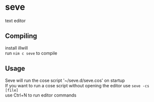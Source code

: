 # seve
text editor

## Compiling
install illwill<br />
run `nim c seve` to compile

## Usage
Seve will run the cose script '~/seve.d/seve.cos' on startup<br />
If you want to run a cose script without opening the editor use `seve -cs [file]`<br />
use Ctrl+N to run editor commands<br />
